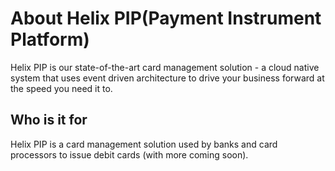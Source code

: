# About Helix PIP(Payment Instrument Platform)
Helix PIP is our state-of-the-art card management solution - a cloud native system that uses event driven architecture to drive your business forward at the speed you need it to.

## Who is it for 
Helix PIP is a card management solution used by banks and card processors to issue debit cards (with more coming soon).
